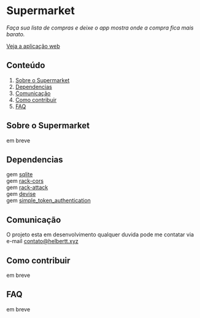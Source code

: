 # Supermarket

_Faça sua lista de compras e deixe o app mostra onde a compra fica mais barato._

[Veja a aplicação web](#)

## Conteúdo

1. [Sobre o Supermarket](#sobre-o-supermarket)
2. [Dependencias](#dependencias)
3. [Comunicação](#comunicação)
4. [Como contribuir](#como-contribuir)
5. [FAQ](#faq)

## Sobre o Supermarket

em breve

## Dependencias

gem [sqlite](https://rubygems.org/gems/sqlite)  
gem [rack-cors](https://rubygems.org/gems/rack-cors/versions/0.4.0?locale=pt-BR)  
gem [rack-attack](https://rubygems.org/gems/rack-attack)  
gem [devise](https://rubygems.org/gems/devise)  
gem [simple_token_authentication](https://rubygems.org/gems/simple_token_authentication)  

## Comunicação

O projeto esta em desenvolvimento qualquer duvida pode me contatar via e-mail contato@helbertt.xyz

## Como contribuir

em breve

## FAQ

em breve